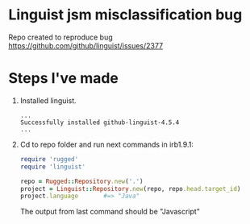 
# Linguist jsm misclassification bug
Repo created to reproduce bug https://github.com/github/linguist/issues/2377

Steps I've made
=====
1. Installed linguist.
   ```
   ...
   Successfully installed github-linguist-4.5.4
   ...
   ```
2. Cd to repo folder and run next commands in irb1.9.1:
   ```ruby
   require 'rugged'
   require 'linguist'
   
   repo = Rugged::Repository.new('.')
   project = Linguist::Repository.new(repo, repo.head.target_id)
   project.language       #=> "Java"
   ```
   The output from last command should be "Javascript"
